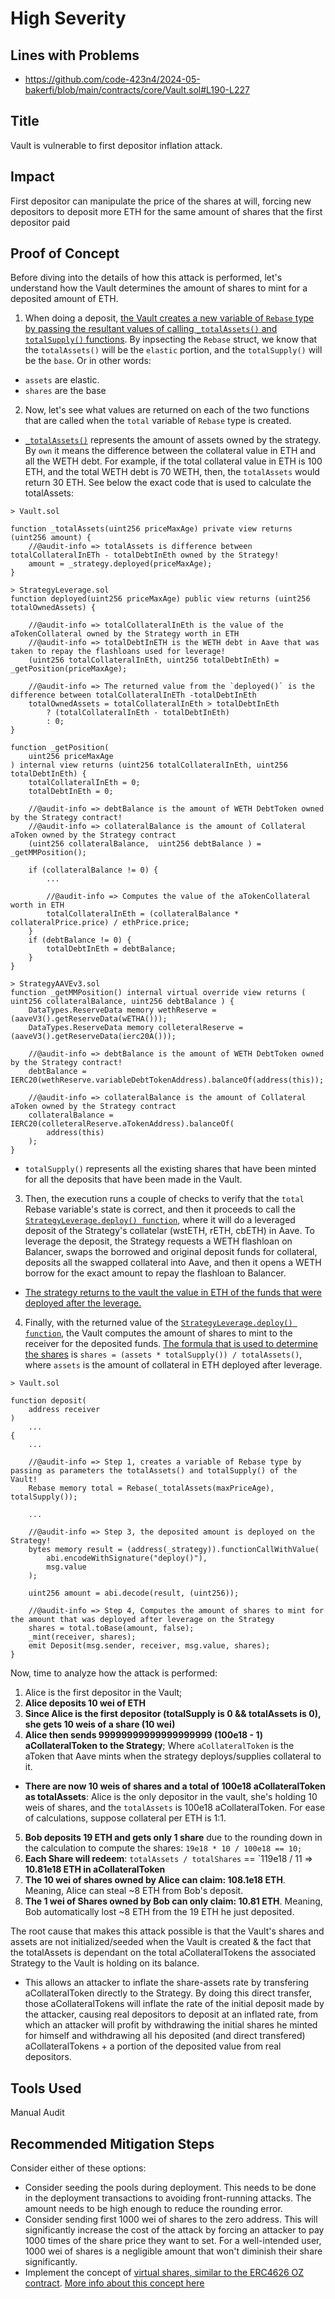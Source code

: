 # High Severity

## Lines with Problems
- https://github.com/code-423n4/2024-05-bakerfi/blob/main/contracts/core/Vault.sol#L190-L227



## Title
Vault is vulnerable to first depositor inflation attack.

## Impact
First depositor can manipulate the price of the shares at will, forcing new depositors to deposit more ETH for the same amount of shares that the first depositor paid

## Proof of Concept
Before diving into the details of how this attack is performed, let's understand how the Vault determines the amount of shares to mint for a deposited amount of ETH.

1. When doing a deposit, [the Vault creates a new variable of `Rebase` type by passing the resultant values of calling `_totalAssets()` and `totalSupply()` functions](https://github.com/code-423n4/2024-05-bakerfi/blob/main/contracts/core/Vault.sol#L203). By inpsecting the `Rebase` struct, we know that the `totalAssets()` will be the `elastic` portion, and the `totalSupply()` will be the `base`. Or in other words:
- `assets` are elastic.
- `shares` are the base

2. Now, let's see what values are returned on each of the two functions that are called when the `total` variable of `Rebase` type is created.
- [`_totalAssets()`](https://github.com/code-423n4/2024-05-bakerfi/blob/main/contracts/core/Vault.sol#L289-L291) represents the amount of assets owned by the strategy. By `own` it means the difference between the collateral value in ETH and all the WETH debt. For example, if the total collateral value in ETH is 100 ETH, and the total WETH debt is 70 WETH, then, the `totalAssets` would return 30 ETH. See below the exact code that is used to calculate the totalAssets:
```
> Vault.sol

function _totalAssets(uint256 priceMaxAge) private view returns (uint256 amount) {
    //@audit-info => totalAssets is difference between totalCollateralInETh - totalDebtInEth owned by the Strategy!
    amount = _strategy.deployed(priceMaxAge);
}

> StrategyLeverage.sol
function deployed(uint256 priceMaxAge) public view returns (uint256 totalOwnedAssets) {

    //@audit-info => totalCollateralInEth is the value of the aTokenCollateral owned by the Strategy worth in ETH
    //@audit-info => totalDebtInETH is the WETH debt in Aave that was taken to repay the flashloans used for leverage!
    (uint256 totalCollateralInEth, uint256 totalDebtInEth) = _getPosition(priceMaxAge);

    //@audit-info => The returned value from the `deployed()` is the difference between totalCollateralInETh -totalDebtInEth
    totalOwnedAssets = totalCollateralInEth > totalDebtInEth
        ? (totalCollateralInEth - totalDebtInEth)
        : 0;
}

function _getPosition(
    uint256 priceMaxAge
) internal view returns (uint256 totalCollateralInEth, uint256 totalDebtInEth) {
    totalCollateralInEth = 0;
    totalDebtInEth = 0;

    //@audit-info => debtBalance is the amount of WETH DebtToken owned by the Strategy contract!
    //@audit-info => collateralBalance is the amount of Collateral aToken owned by the Strategy contract
    (uint256 collateralBalance,  uint256 debtBalance ) = _getMMPosition();

    if (collateralBalance != 0) {            
        ...

        //@audit-info => Computes the value of the aTokenCollateral worth in ETH
        totalCollateralInEth = (collateralBalance * collateralPrice.price) / ethPrice.price;
    }
    if (debtBalance != 0) {
        totalDebtInEth = debtBalance;
    }
}

> StrategyAAVEv3.sol
function _getMMPosition() internal virtual override view returns ( uint256 collateralBalance, uint256 debtBalance ) {
    DataTypes.ReserveData memory wethReserve = (aaveV3().getReserveData(wETHA()));
    DataTypes.ReserveData memory colleteralReserve = (aaveV3().getReserveData(ierc20A()));

    //@audit-info => debtBalance is the amount of WETH DebtToken owned by the Strategy contract!
    debtBalance = IERC20(wethReserve.variableDebtTokenAddress).balanceOf(address(this));

    //@audit-info => collateralBalance is the amount of Collateral aToken owned by the Strategy contract
    collateralBalance = IERC20(colleteralReserve.aTokenAddress).balanceOf(
        address(this)
    );
}

```
- `totalSupply()` represents all the existing shares that have been minted for all the deposits that have been made in the Vault. 

3. Then, the execution runs a couple of checks to verify that the `total` Rebase variable's state is correct, and then it proceeds to call the [`StrategyLeverage.deploy() function`](https://github.com/code-423n4/2024-05-bakerfi/blob/main/contracts/core/strategies/StrategyLeverage.sol#L236-L266), where it will do a leveraged deposit of the Strategy's collatelar (wstETH, rETH, cbETH) in Aave. To leverage the deposit, the Strategy requests a WETH flashloan on Balancer, swaps the borrowed and original deposit funds for collateral, deposits all the swapped collateral into Aave, and then it opens a WETH borrow for the exact amount to repay the flashloan to Balancer.
- [The strategy returns to the vault the value in ETH of the funds that were deployed after the leverage.](https://github.com/code-423n4/2024-05-bakerfi/blob/main/contracts/core/strategies/StrategyLeverage.sol#L261)

4. Finally, with the returned value of the [`StrategyLeverage.deploy() function`](https://github.com/code-423n4/2024-05-bakerfi/blob/main/contracts/core/strategies/StrategyLeverage.sol#L236-L266), the Vault computes the amount of shares to mint to the receiver for the deposited funds. [The formula that is used to determine the shares](https://github.com/code-423n4/2024-05-bakerfi/blob/main/contracts/core/Vault.sol#L223-L224) is `shares = (assets * totalSupply()) / totalAssets()`, where `assets` is the amount of collateral in ETH deployed after leverage.

```
> Vault.sol

function deposit(
    address receiver
)
    ...
{
    ...

    //@audit-info => Step 1, creates a variable of Rebase type by passing as parameters the totalAssets() and totalSupply() of the Vault!
    Rebase memory total = Rebase(_totalAssets(maxPriceAge), totalSupply());
    
    ...

    //@audit-info => Step 3, the deposited amount is deployed on the Strategy!
    bytes memory result = (address(_strategy)).functionCallWithValue(
        abi.encodeWithSignature("deploy()"),
        msg.value
    );

    uint256 amount = abi.decode(result, (uint256));

    //@audit-info => Step 4, Computes the amount of shares to mint for the amount that was deployed after leverage on the Strategy
    shares = total.toBase(amount, false);
    _mint(receiver, shares);
    emit Deposit(msg.sender, receiver, msg.value, shares);
}
```


Now, time to analyze how the attack is performed:
1. Alice is the first depositor in the Vault;
2. **Alice deposits 10 wei of ETH**
3. **Since Alice is the first depositor (totalSupply is 0 && totalAssets is 0), she gets 10 weis of a share (10 wei)**
4. **Alice then sends 99999999999999999999 (100e18 - 1) aCollateralToken to the Strategy**; Where `aCollateralToken` is the aToken that Aave mints when the strategy deploys/supplies collateral to it.
- **There are now 10 weis of shares and a total of 100e18 aCollateralToken as totalAssets**: Alice is the only depositor in the vault, she's holding 10 weis of shares, and the `totalAssets` is 100e18 aCollateralToken. For ease of calculations, suppose collateral per ETH is 1:1.
5. **Bob deposits 19 ETH and gets only 1 share** due to the rounding down in the calculation to compute the shares: `19e18 * 10 / 100e18 == 10;`
6. **Each Share will redeem**: `totalAssets / totalShares` == `119e18 / 11 => **10.81e18 ETH in aCollateralToken**
7. **The 10 wei of shares owned by Alice can claim: 108.1e18 ETH**. Meaning, Alice can steal ~8 ETH from Bob's deposit.
8. **The 1 wei of Shares owned by Bob can only claim: 10.81 ETH**. Meaning, Bob automatically lost ~8 ETH from the 19 ETH he just deposited.


The root cause that makes this attack possible is that the Vault's shares and assets are not initialized/seeded when the Vault is created & the fact that the totalAssets is dependant on the total aCollateralTokens the associated Strategy to the Vault is holding on its balance.
- This allows an attacker to inflate the share-assets rate by transfering aCollateralToken directly to the Strategy. By doing this direct transfer, those aCollateralTokens will inflate the rate of the initial deposit made by the attacker, causing real depositors to deposit at an inflated rate, from which an attacker will profit by withdrawing the initial shares he minted for himself and withdrawing all his deposited (and direct transfered) aCollateralTokens + a portion of the deposited value from real depositors.

## Tools Used
Manual Audit

## Recommended Mitigation Steps
Consider either of these options:
- Consider seeding the pools during deployment. This needs to be done in the deployment transactions to avoiding front-running attacks. The amount needs to be high enough to reduce the rounding error.
- Consider sending first 1000 wei of shares to the zero address. This will significantly increase the cost of the attack by forcing an attacker to pay 1000 times of the share price they want to set. For a well-intended user, 1000 wei of shares is a negligible amount that won't diminish their share significantly. 
- Implement the concept of [virtual shares, similar to the ERC4626 OZ contract](https://github.com/OpenZeppelin/openzeppelin-contracts/blob/master/contracts/token/ERC20/extensions/ERC4626.sol#L30-L37). [More info about this concept here](https://docs.openzeppelin.com/contracts/4.x/erc4626#defending_with_a_virtual_offset)